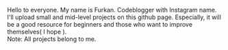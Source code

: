 Hello to everyone. My name is Furkan. Codeblogger with Instagram name. I'll upload small and mid-level projects
on this github page. Especially, it will be a good resource for beginners and those who want to improve 
themselves( I hope ). <br>
Note: All projects belong to me. 
